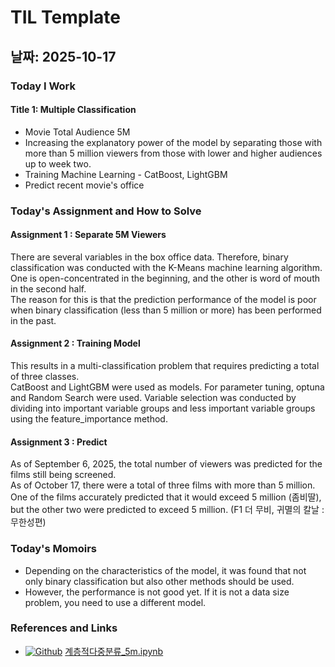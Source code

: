 # TIL Template

## 날짜: 2025-10-17

### Today I Work
#### Title 1: Multiple Classification
- Movie Total Audience 5M
- Increasing the explanatory power of the model by separating those with more than 5 million viewers from those with lower and higher audiences up to week two.
- Training Machine Learning - CatBoost, LightGBM
- Predict recent movie's office

### Today's Assignment and How to Solve
#### Assignment 1 : Separate 5M Viewers
There are several variables in the box office data. Therefore, binary classification was conducted with the K-Means machine learning algorithm. One is open-concentrated in the beginning, and the other is word of mouth in the second half.  
The reason for this is that the prediction performance of the model is poor when binary classification (less than 5 million or more) has been performed in the past.

#### Assignment 2 : Training Model
This results in a multi-classification problem that requires predicting a total of three classes.  
CatBoost and LightGBM were used as models. For parameter tuning, optuna and Random Search were used. Variable selection was conducted by dividing into important variable groups and less important variable groups using the feature_importance method.

#### Assignment 3 : Predict
As of September 6, 2025, the total number of viewers was predicted for the films still being screened.  
As of October 17, there were a total of three films with more than 5 million. One of the films accurately predicted that it would exceed 5 million (좀비딸), but the other two were predicted to exceed 5 million. (F1 더 무비, 귀멸의 칼날 : 무한성편)
### Today's Momoirs
- Depending on the characteristics of the model, it was found that not only binary classification but also other methods should be used.
- However, the performance is not good yet. If it is not a data size problem, you need to use a different model.

### References and Links
- [![Github](https://img.shields.io/badge/GitHub-181717?style=for-the-badge&logo=GitHub&logoColor=white)](https://github.com/Seungwoo-JI64/BAF-25-2-Marketing/blob/main/model/%EC%9D%B4%EC%A7%84%EB%B6%84%EB%A5%98/%EA%B3%84%EC%B8%B5%EC%A0%81%EB%8B%A4%EC%A4%91%EB%B6%84%EB%A5%98_5m.ipynb) [계층적다중분류_5m.ipynb](https://github.com/Seungwoo-JI64/BAF-25-2-Marketing/blob/main/model/%EC%9D%B4%EC%A7%84%EB%B6%84%EB%A5%98/%EA%B3%84%EC%B8%B5%EC%A0%81%EB%8B%A4%EC%A4%91%EB%B6%84%EB%A5%98_5m.ipynb)

